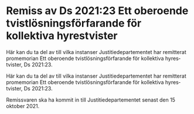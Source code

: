 # Remiss av Ds 2021:23 Ett oberoende tvist­lösnings­förfarande för kollektiva hyres­tvister

Här kan du ta del av till vilka instanser Justitie­departe­mentet har remitterat prome­morian Ett oberoende tvist­lösnings­förfarande för kollek­tiva hyres­tvister, Ds 2021:23.

Här kan du ta del av till vilka instanser Justitie­departe­mentet har remitterat prome­morian Ett oberoende tvist­lösnings­förfarande för kollek­tiva hyres­tvister, Ds 2021:23.

Remissvaren ska ha kommit in till Justitie­departementet senast den 15 oktober 2021.
